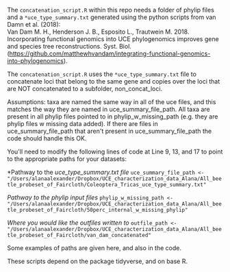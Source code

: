 The ```concatenation_script.R``` within this repo needs a folder of phylip files and a ```*uce_type_summary.txt``` generated using the python scripts from van Damn et al. (2018):  
Van Dam M. H., Henderson J. B., Esposito L., Trautwein M. 2018. Incorporating functional genomics into UCE phylogenomics improves gene and species tree reconstructions. Syst. Biol.  
(https://github.com/matthewhvandam/integrating-functional-genomics-into-phylogenomics). 

The ```concatenation_script.R``` uses the ```*uce_type_summary.txt``` file to concatenate loci that belong to the same gene and copies over the loci that are NOT concatenated to a subfolder, non_concat_loci.   

Assumptions: taxa are named the same way in all of the uce files, and this matches the way they are named in uce_summary_file_path. All taxa are present in all phylip files pointed to in phylip_w_missing_path (e.g. they are phylip files w missing data added). If there are files in uce_summary_file_path that aren't present in uce_summary_file_path the code should handle this OK.  

You'll need to modify the following lines of code at Line 9, 13, and 17 to point to the appropriate paths for your datasets:  

*Pathway to the *uce_type_summary.txt file*
```uce_summary_file_path <- "/Users/alanaalexander/Dropbox/UCE_characterization_data_Alana/All_beetle_probeset_of_Faircloth/Coleoptera_Tricas_uce_type_summary.txt"```

*Pathway to the phylip input files*
```phylip_w_missing_path <- "/Users/alanaalexander/Dropbox/UCE_characterization_data_Alana/All_beetle_probeset_of_Faircloth/50perc_internal_w_missing_phylip"```

*Where you would like the outfiles written to*
```outfile_path <- "/Users/alanaalexander/Dropbox/UCE_characterization_data_Alana/All_beetle_probeset_of_Faircloth/van_dam_concatenated"```

Some examples of paths are given here, and also in the code.

These scripts depend on the package tidyverse, and on base R.
